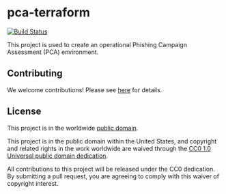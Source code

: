 # pca-terraform #

[![Build Status](https://travis-ci.com/cisagov/pca-terraform.svg?branch=develop)](https://travis-ci.com/cisagov/pca-terraform)

This project is used to create an operational Phishing Campaign Assessment
(PCA) environment.

## Contributing ##

We welcome contributions!  Please see [here](CONTRIBUTING.md) for
details.

## License ##

This project is in the worldwide [public domain](LICENSE).

This project is in the public domain within the United States, and
copyright and related rights in the work worldwide are waived through
the [CC0 1.0 Universal public domain
dedication](https://creativecommons.org/publicdomain/zero/1.0/).

All contributions to this project will be released under the CC0
dedication. By submitting a pull request, you are agreeing to comply
with this waiver of copyright interest.
